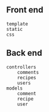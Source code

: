 ## Front end
    template
    static
    css
        
## Back end
    controllers
        comments
        recipes
        users
    models
        comment
        recipe
        user